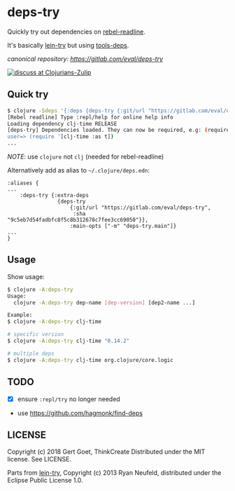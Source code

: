 # deps-try

Quickly try out dependencies on [rebel-readline](https://github.com/bhauman/rebel-readline#rebel-readline).

It's basically [lein-try](https://github.com/avescodes/lein-try) but using [tools-deps](https://clojure.org/guides/getting_started#_clojure_installer_and_cli_tools).

*canonical repository: https://gitlab.com/eval/deps-try*

[![discuss at Clojurians-Zulip](https://img.shields.io/badge/clojurians%20zulip-deps--try-brightgreen.svg)](https://clojurians.zulipchat.com/#narrow/stream/151168-clojure)

## Quick try


```bash
$ clojure -Sdeps '{:deps {deps-try {:git/url "https://gitlab.com/eval/deps-try" :sha "9c5eb7d54fadbfc8f5c8b312678c7fee3cc69050"}}}' -m deps-try.main clj-time
[Rebel readline] Type :repl/help for online help info
Loading dependency clj-time RELEASE
[deps-try] Dependencies loaded. They can now be required, e.g: (require '[some-lib.core :as sl])
user=> (require '[clj-time :as t])
...
```

*NOTE*: use `clojure` not `clj` (needed for rebel-readline)

Alternatively add as alias to `~/.clojure/deps.edn`:

```
:aliases {
...
    :deps-try {:extra-deps
                {deps-try
                    {:git/url "https://gitlab.com/eval/deps-try",
                     :sha "9c5eb7d54fadbfc8f5c8b312678c7fee3cc69050"}},
                    :main-opts ["-m" "deps-try.main"]}
...
}
```

## Usage

Show usage:

```bash
$ clojure -A:deps-try
Usage:
  clojure -A:deps-try dep-name [dep-version] [dep2-name ...]

Example:
$ clojure -A:deps-try clj-time

# specific version
$ clojure -A:deps-try clj-time "0.14.2"

# multiple deps
$ clojure -A:deps-try clj-time org.clojure/core.logic
```

## TODO

- [X] ensure `:repl/try` no longer needed
- use https://github.com/hagmonk/find-deps

## LICENSE

Copyright (c) 2018 Gert Goet, ThinkCreate
Distributed under the MIT license. See LICENSE.

Parts from [lein-try](https://github.com/avescodes/lein-try), Copyright (c) 2013 Ryan Neufeld, distributed under the Eclipse Public License 1.0.
